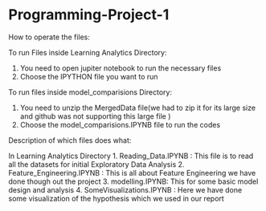 # Programming-Project-1
How to operate the files:

To run Files inside Learning Analytics Directory:
  1. You need to open jupiter notebook to run the necessary files
  2. Choose the IPYTHON file you want to run
  
 To run files inside model_comparisions Directory:
  1. You need to unzip the MergedData file(we had to zip it for its large size and github was not supporting this large file )
  2. Choose the model_comparisions.IPYNB file to run the codes
  
  
  Description of which files does what:
  
 In Learning Analytics Directory
    1. Reading_Data.IPYNB : This file is to read all the datasets for initial Exploratory Data Analysis
    2. Feature_Engineering.IPYNB : This is all about Feature Engineering we have done though out the project
    3. modelling.IPYNB: This for some basic model design and analysis
    4. SomeVisualizations.IPYNB : Here we have done some visualization of the hypothesis which we used in our report
    
    
